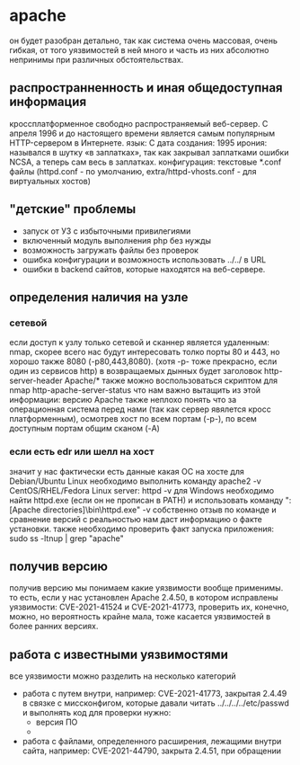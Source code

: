 # apache
он будет разобран детально, так как система очень массовая, очень гибкая, от того уязвимостей в ней много и часть из них абсолютно непринимы при различных обстоятельствах.
## распространненность и иная общедоступная информация
кроссплатформенное свободно распространяемый веб-сервер. 
С апреля 1996 и до настоящего времени является самым популярным HTTP-сервером в Интернете.
язык: C
дата создания: 1995
ирония: назывался в шутку «в заплатках», так как закрывал заплатками ошибки NCSA, а теперь сам весь в заплатках.
конфигурация: текстовые *.conf файлы (httpd.conf - по умолчанию, extra/httpd-vhosts.conf - для виртуальных хостов)


## "детские" проблемы
* запуск от УЗ с избыточными привилегиями
* включенный модуль выполнения php без нужды
* возможность загружать файлы без проверок
* ошибка конфигурации и возможность использовать ../../ в URL
* ошибки в backend сайтов, которые находятся на веб-сервере.


## определения наличия на узле
### сетевой
если доступ к узлу только сетевой и сканнер является удаленным:
nmap, скорее всего нас будут интересовать толко порты 80 и 443, но хорошо также 8080 (-p80,443,8080). (хотя -p- тоже прекрасно, если один из сервисов http)
в возвращаемых дынных будет заголовок http-server-header Apache/*
также можно воспользоваться скриптом для nmap http-apache-server-status
что нам важно вытащить из этой информации: версию Apache
также неплохо понять что за операционная система перед нами (так как сервер явялется кросс платформенным), осмотрев хост по всем портам (-p-), по всем доступным портам общим сканом (-A)


### если есть edr или шелл на хост
значит у нас фактически есть данные какая ОС на хосте
для Debian/Ubuntu Linux необходимо выполнить команду apache2 -v
CentOS/RHEL/Fedora Linux server: httpd -v
для Windows необходимо найти httpd.exe (если он не прописан в PATH) и использовать команду ":\[Apache directories]\bin\httpd.exe" -v
собственно отзыв по команде и сравнение версий с реальностью нам даст информацию о факте установки. 
также необходимо проверить факт запуска приложения: sudo ss -ltnup | grep "apache"

## получив версию 
получив версию мы понимаем какие уязвимости вообще применимы. 
то есть, если у нас установлен Apache 2.4.50, в котором исправлены уязвимости: CVE-2021-41524 и CVE-2021-41773, проверить их, конечно, можно, но вероятность крайне мала, тоже касается уязвимостей в более ранних версиях.

## работа с известными уязвимостями
все уязвимости можно разделить на несколько категорий
* работа с путем внутри, например:
    CVE-2021-41773, закрытая 2.4.49 в связке с миссконфигом, которые давали читать ../../../../etc/passwd и выполнять код
    для проверки нужно:
    + версия ПО
    + 
* работа с файлами, определенного расширения, лежащими внутри сайта, например:
    CVE-2021-44790, закрыта 2.4.51, при обращении 


